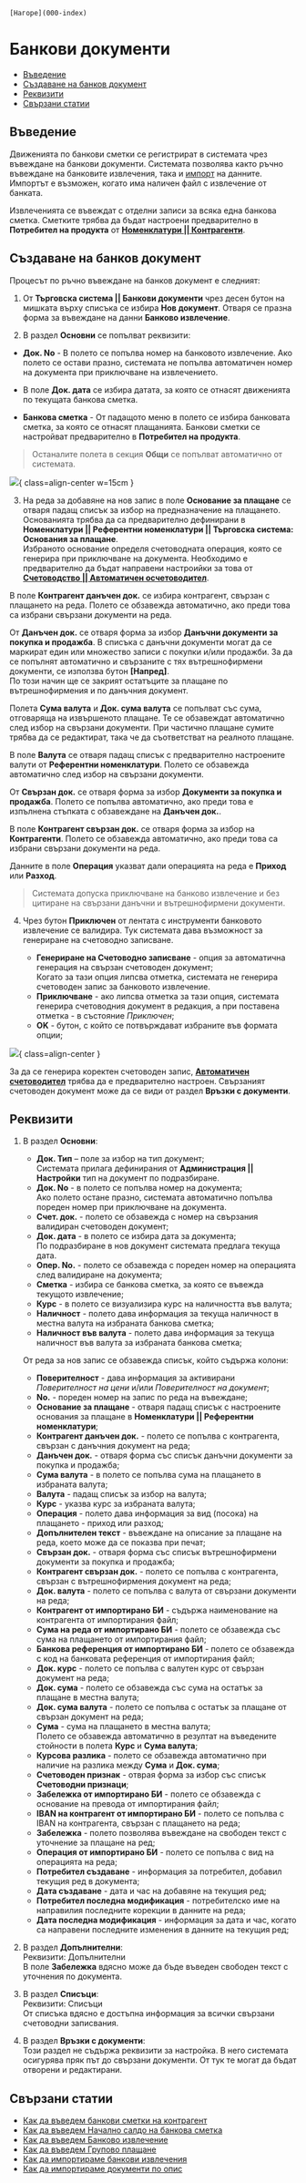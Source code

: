 ```{only} html
[Нагоре](000-index)
```

# **Банкови документи**

- [Въведение](#въведение)  
- [Създаване на банков документ](#създаване-на-банков-документ)  
- [Реквизити](#реквизити)  
- [Свързани статии](#свързани-статии)  

## **Въведение**

Движенията по банкови сметки се регистрират в системата чрез въвеждане на банкови документи. Системата позволява както ръчно въвеждане на банковите извлечения, така и [импорт](https://docs.unicontsoft.com/guide/erp/005-how-to/001-bank-statement-import.html) на данните. Импортът е възможен, когато има наличен файл с извлечение от банката.  

Извлеченията се въвеждат с отделни записи за всяка една банкова сметка. Сметките трябва да бъдат настроени предварително в **Потребител на продукта** от [**Номенклатури || Контрагенти**](https://docs.unicontsoft.com/guide/erp/001-ref/001-nomenclatures/002-contragents.html). 

## **Създаване на банков документ**

Процесът по ръчно въвеждане на банков документ е следният:

1) От **Търговска система || Банкови документи** чрез десен бутон на мишката върху списъка се избира **Нов документ**. Отваря се празна форма за въвеждане на данни **Банково извлечение**.  

2)  В раздел **Основни** се попълват реквизити:

- **Док. No** - В полето се попълва номер на банковото извлечение. Ако полето се остави празно, системата не попълва автоматичен номер на документа при приключване на извлечението.  

- В поле **Док. дата** се избира датата, за която се отнасят движенията по текущата банкова сметка.  

- **Банкова сметка** - От падащото меню в полето се избира банковата сметка, за която се отнасят плащанията. Банкови сметки се настройват предварително в **Потребител на продукта**.  

> Останалите полета в секция **Общи** се попълват автоматично от системата.  

![](904-bank1.png){ class=align-center w=15cm }

3) На реда за добавяне на нов запис в поле **Основание за плащане** се отваря падащ списък за избор на предназначение на плащането. Основанията трябва да са предварително дефинирани в **Номенклатури || Референтни номенклатури || Търговска система: Основания за плащане**.  
Избраното основание определя счетоводната операция, която се генерира при приключване на документа. Необходимо е предварително да бъдат направени настроийки за това от [**Счетоводство || Автоматичен осчетоводител**](https://docs.unicontsoft.com/guide/erp/001-ref/002-accounting/003-acc-wizard.html).  

В поле **Контрагент данъчен док.** се избира контрагент, свързан с плащането на реда. Полето се обзавежда автоматично, ако преди това са избрани свързани документи на реда.   

От **Данъчен док.** се отваря форма за избор **Данъчни документи за покупка и продажба**. В списъка с данъчни документи могат да се маркират един или множество записи с покупки и/или продажби. За да се попълнят автоматично и свързаните с тях вътрешнофирмени документи, се използва бутон **[Напред]**.  
По този начин ще се закрият остатъците за плащане по вътрешнофирмения и по данъчния документ.   

Полета **Сума валута** и **Док. сума валута** се попълват със сума, отговаряща на извършеното плащане. Те се обзавеждат автоматично след избор на свързани документи. При частично плащане сумите трябва да се редактират, така че да съответстват на реалното плащане.   

В поле **Валута** се отваря падащ списък с предварително настроените валути от **Референтни номенклатури**. Полето се обзавежда автоматично след избор на свързани документи.  

От **Свързан док.** се отваря форма за избор **Документи за покупка и продажба**. Полето се попълва автоматично, ако преди това е изпълнена стъпката с обзавеждане на **Данъчен док.**.  

В поле **Контрагент свързан док.** се отваря форма за избор на **Контрагенти**. Полето се обзавежда автоматично, ако преди това са избрани свързани документи на реда.  

Данните в поле **Операция** указват дали операцията на реда е **Приход** или **Разход**.  

> Системата допуска приключване на банково извлечение и без цитиране на свързани данъчни и вътрешнофирмени документи.  

4) Чрез бутон **Приключен** от лентата с инструменти банковото извлечение се валидира. Тук системата дава възможност за генериране на счетоводно записване.  
 
    - **Генериране на Счетоводно записване** - опция за автоматична генерация на свързан счетоводен документ;  
    Когато за тази опция липсва отметка, системата не генерира счетоводен запис за банковото извлечение.  
    - **Приключване** - ако липсва отметка за тази опция, системата генерира счетоводния документ в редакция, а при поставена отметка - в състояние *Приключен*;  
    - **OK** - бутон, с който се потвърждават избраните във формата опции;  

![](904-bank2.png){ class=align-center }

За да се генерира коректен счетоводен запис, [**Автоматичен счетоводител**](https://docs.unicontsoft.com/guide/erp/001-ref/002-accounting/003-acc-wizard.html) трябва да е предварително настроен. Свързаният счетоводен документ може да се види от раздел **Връзки с документи**.  

## **Реквизити**

1) В раздел **Основни**:  
   - **Док. Тип** – поле за избор на тип документ;  
   Системата прилага дефинирания от **Администрация || Настройки** тип на документ по подразбиране.   
   - **Док. No** - в полето се попълва номер на документа;  
   Ако полето остане празно, системата автоматично попълва пореден номер при приключване на документа.  
   - **Счет. док.** - полето се обзавежда с номер на свързания валидиран счетоводен документ;  
   - **Док. дата** - в полето се избира дата за документа;  
   По подразбиране в нов документ системата предлага текуща дата.  
   - **Опер. No.** - полето се обзавежда с пореден номер на операцията след валидиране на документа;  
   - **Сметка** - избира се банкова сметка, за която се въвежда текущото извлечение;  
   - **Курс** - в полето се визуализира курс на наличността във валута;  
   - **Наличност** - полето дава информация за текуща наличност в местна валута на избраната банкова сметка;  
   - **Наличност във валута** - полето дава информация за текуща наличност във валута за избраната банкова сметка;  

   От реда за нов запис се обзавежда списък, който съдържа колони:  
   - **Поверителност** - дава информация за активирани *Поверителност на цени* и/или *Поверителност на документ*;  
   - **No.** - пореден номер на запис по реда на въвеждане;  
   - **Основание за плащане** - отваря падащ списък с настроените основания за плащане в **Номенклатури || Референтни номенклатури**;  
   - **Контрагент данъчен док.** - полето се попълва с контрагента, свързан с данъчния документ на реда;  
   - **Данъчен док.** - отваря форма със списък данъчни документи за покупка и продажба;  
   - **Сума валута** - в полето се попълва сума на плащането в избраната валута;  
   - **Валута** - падащ списък за избор на валута;  
   - **Курс** - указва курс за избраната валута;  
   - **Операция** - полето дава информация за вид (посока) на плащането - приход или разход;  
   - **Допълнителен текст** - въвеждане на описание за плащане на реда, което може да се показва при печат;  
   - **Свързан док.** - отваря форма със списък вътрешнофирмени документи за покупка и продажба;  
   - **Контрагент свързан док.** - полето се попълва с контрагента, свързан с вътрешнофирмения документ на реда;  
   - **Док. валута** - полето се попълва с валута от свързани документи на реда;  
   - **Контрагент от импортирано БИ** - съдържа наименование на контрагента от импортирания файл;  
   - **Сума на реда от импортирано БИ** - полето се обзавежда със сума на плащането от импортирания файл;  
   - **Банкова референция от импортирано БИ** - полето се обзавежда с код на банковата референция от импортирания файл;  
   - **Док. курс** - полето се попълва с валутен курс от свързан документ на реда;  
   - **Док. сума** - полето се обзавежда със сума на остатък за плащане в местна валута;  
   - **Док. сума валута** - полето се попълва с остатък за плащане от свързан документ на реда; 
   - **Сума** - сума на плащането в местна валута;  
   Полето се обзавежда автоматично в резултат на въведените стойности в полета **Курс** и **Сума валута**; 
   - **Курсова разлика** - полето се обзавежда автоматично при наличие на разлика между **Сума** и **Док. сума**;  
   - **Счетоводен признак** - отврая форма за избор със списък **Счетоводни признаци**;  
   - **Забележка от импортирано БИ** - полето се обзавежда с основание на превода от импортирания файл;  
   - **IBAN на контрагент от импортирано БИ** - полето се попълва с IBAN на контрагента, свързан с плащането на реда;  
   - **Забележка** - полето позволява въвеждане на свободен текст с уточнение за плащане на ред;  
   - **Операция от импортирано БИ** - полето се попълва с вид на операцията на реда;  
   - **Потребител създаване** - информация за потребител, добавил текущия ред в документа;  
   - **Дата създаване** - дата и час на добавяне на текущия ред;  
   - **Потребител последна модификация** - потребителско име на направилия последните корекции в данните на реда;  
   - **Дата последна модификация** - информация за дата и час, когато са направени последните изменения в данните на текущия ред;  

2) В раздел **Допълнителни**:  
   Реквизити: Допълнителни  
   В поле **Забележка** вдясно може да бъде въведен свободен текст с уточнения по документа.  

3) В раздел **Списъци**:  
   Реквизити: Списъци  
   От списъка вдясно е достъпна информация за всички свързани счетоводни записвания.  

4) В раздел **Връзки с документи**:  
   Този раздел не съдържа реквизити за настройка. В него системата осигурява пряк път до свързани документи. От тук те могат да бъдат отворени и редактирани.  

## **Свързани статии**

- [Как да въведем банкови сметки на контрагент](https://www.unicontsoft.com/cms/node/143)  
- [Как да въведем Начално салдо на банкова сметка](https://www.unicontsoft.com/cms/node/178)  
- [Как да въведем Банково извлечение](https://www.unicontsoft.com/cms/node/38)  
- [Как да въведем Групово плащане](https://www.unicontsoft.com/cms/node/139)  
- [Как да импортираме банкови извлечения](../../../005-how-to/001-bank-statement-import.md)  
- [Как да импортираме документи по опис](https://www.unicontsoft.com/cms/node/255)  